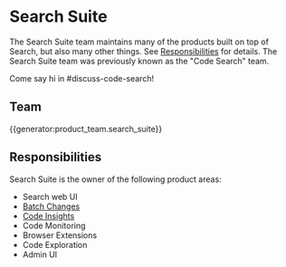 # Search Suite

The Search Suite team maintains many of the products built on top of Search,
but also many other things. See [Responsibilities](#responsibilities) for
details. The Search Suite team was previously known as the "Code Search" team.

Come say hi in #discuss-code-search!

## Team

{{generator:product_team.search_suite}}

## Responsibilities

Search Suite is the owner of the following product areas:

- Search web UI
- [Batch Changes](./batch-changes/index.md)
- [Code Insights](./code-insights/index.md)
- Code Monitoring
- Browser Extensions
- Code Exploration
- Admin UI
